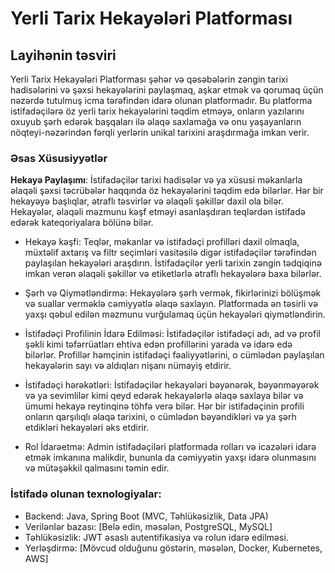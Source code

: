 # Yerli Tarix Hekayələri Platforması

## Layihənin təsviri
Yerli Tarix Hekayələri Platforması şəhər və qəsəbələrin zəngin tarixi hadisələrini və şəxsi hekayələrini paylaşmaq, aşkar etmək və qorumaq üçün nəzərdə tutulmuş icma tərəfindən idarə olunan platformadır. Bu platforma istifadəçilərə öz yerli tarix hekayələrini təqdim etməyə, onların yazılarını oxuyub şərh edərək başqaları ilə əlaqə saxlamağa və onu yaşayanların nöqteyi-nəzərindən fərqli yerlərin unikal tarixini araşdırmağa imkan verir.

### Əsas Xüsusiyyətlər
**Hekayə Paylaşımı**:
İstifadəçilər tarixi hadisələr və ya xüsusi məkanlarla əlaqəli şəxsi təcrübələr haqqında öz hekayələrini təqdim edə bilərlər. Hər bir hekayəyə başlıqlar, ətraflı təsvirlər və əlaqəli şəkillər daxil ola bilər.
Hekayələr, əlaqəli məzmunu kəşf etməyi asanlaşdıran teqlərdən istifadə edərək kateqoriyalara bölünə bilər.

* Hekayə kəşfi:
Teqlər, məkanlar və istifadəçi profilləri daxil olmaqla, müxtəlif axtarış və filtr seçimləri vasitəsilə digər istifadəçilər tərəfindən paylaşılan hekayələri araşdırın.
İstifadəçilər yerli tarixin zəngin tədqiqinə imkan verən əlaqəli şəkillər və etiketlərlə ətraflı hekayələrə baxa bilərlər.

* Şərh və Qiymətləndirmə:
Hekayələrə şərh vermək, fikirlərinizi bölüşmək və suallar verməklə cəmiyyətlə əlaqə saxlayın.
Platformada ən təsirli və yaxşı qəbul edilən məzmunu vurğulamaq üçün hekayələri qiymətləndirin.

* İstifadəçi Profilinin İdarə Edilməsi:
İstifadəçilər istifadəçi adı, ad və profil şəkli kimi təfərrüatları ehtiva edən profillərini yarada və idarə edə bilərlər.
Profillər həmçinin istifadəçi fəaliyyətlərini, o cümlədən paylaşılan hekayələrin sayı və aldıqları nişanı nümayiş etdirir.

* İstifadəçi hərəkətləri:
İstifadəçilər hekayələri bəyənərək, bəyənməyərək və ya sevimlilər kimi qeyd edərək hekayələrlə əlaqə saxlaya bilər və ümumi hekayə reytinqinə töhfə verə bilər.
Hər bir istifadəçinin profili onların qarşılıqlı əlaqə tarixini, o cümlədən bəyəndikləri və ya şərh etdikləri hekayələri əks etdirir.

* Rol İdarəetmə:
Admin istifadəçiləri platformada rolları və icazələri idarə etmək imkanına malikdir, bununla da cəmiyyətin yaxşı idarə olunmasını və mütəşəkkil qalmasını təmin edir.

### İstifadə olunan texnologiyalar:

* Backend: Java, Spring Boot (MVC, Təhlükəsizlik, Data JPA)
* Verilənlər bazası: [Belə edin, məsələn, PostgreSQL, MySQL]
* Təhlükəsizlik: JWT əsaslı autentifikasiya və rolun idarə edilməsi.
* Yerləşdirmə: [Mövcud olduğunu göstərin, məsələn, Docker, Kubernetes, AWS]
